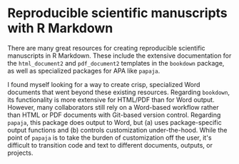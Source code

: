# Reproducible scientific manuscripts with R Markdown

There are many great resources for creating reproducible scientific manuscripts in R Markdown. 
These include the extensive documentation for the `html_document2` and `pdf_document2` templates in the `bookdown` package, as well as specialized packages for APA like `papaja`. 

I found myself looking for a way to create crisp, specialized Word documents that went beyond these existing resources.
Regarding `bookdown`, its functionality is more extensive for HTML/PDF than for Word output.
However, many collaborators still rely on a Word-based workflow rather than HTML or PDF documents with Git-based version control.
Regarding `papaja`, this package does output to Word, but (a) uses package-specific output functions and (b) controls customization under-the-hood.
While the point of `papaja` is to take the burden of customization off the user, it's difficult to transition code and text to different documents, outputs, or projects.
